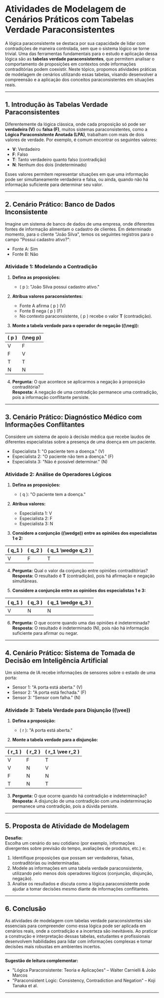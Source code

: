 
# Atividades de Modelagem de Cenários Práticos com Tabelas Verdade Paraconsistentes

A lógica paraconsistente se destaca por sua capacidade de lidar com contradições de maneira controlada, sem que o sistema lógico se torne trivial. Uma das ferramentas fundamentais para o estudo e aplicação dessa lógica são as **tabelas verdade paraconsistentes**, que permitem analisar o comportamento de proposições em contextos onde informações contraditórias podem coexistir. Neste tópico, propomos atividades práticas de modelagem de cenários utilizando essas tabelas, visando desenvolver a compreensão e a aplicação dos conceitos paraconsistentes em situações reais.

---

## 1. Introdução às Tabelas Verdade Paraconsistentes

Diferentemente da lógica clássica, onde cada proposição só pode ser **verdadeira (V)** ou **falsa (F)**, muitos sistemas paraconsistentes, como a **Lógica Paraconsistente Anotada (LPA)**, trabalham com mais de dois valores de verdade. Por exemplo, é comum encontrar os seguintes valores:

- **V**: Verdadeiro
- **F**: Falso
- **T**: Tanto verdadeiro quanto falso (contradição)
- **N**: Nenhum dos dois (indeterminado)

Esses valores permitem representar situações em que uma informação pode ser simultaneamente verdadeira e falsa, ou ainda, quando não há informação suficiente para determinar seu valor.

---

## 2. Cenário Prático: Banco de Dados Inconsistente

Imagine um sistema de banco de dados de uma empresa, onde diferentes fontes de informação alimentam o cadastro de clientes. Em determinado momento, para o cliente "João Silva", temos os seguintes registros para o campo "Possui cadastro ativo?":

- Fonte A: Sim
- Fonte B: Não

### Atividade 1: Modelando a Contradição

1. **Defina as proposições:**
   - \( p \): "João Silva possui cadastro ativo."

2. **Atribua valores paraconsistentes:**
   - Fonte A afirma \( p \) (V)
   - Fonte B nega \( p \) (F)
   - No contexto paraconsistente, \( p \) recebe o valor **T** (contradição).

3. **Monte a tabela verdade para o operador de negação (\(\neg\)):**

| \( p \) | \(\neg p\) |
|---------|------------|
| V       | F          |
| F       | V          |
| T       | T          |
| N       | N          |

4. **Pergunta:** O que acontece se aplicarmos a negação à proposição contraditória?  
   **Resposta:** A negação de uma contradição permanece uma contradição, pois a informação conflitante persiste.

---

## 3. Cenário Prático: Diagnóstico Médico com Informações Conflitantes

Considere um sistema de apoio à decisão médica que recebe laudos de diferentes especialistas sobre a presença de uma doença em um paciente.

- Especialista 1: "O paciente tem a doença." (V)
- Especialista 2: "O paciente não tem a doença." (F)
- Especialista 3: "Não é possível determinar." (N)

### Atividade 2: Análise de Operadores Lógicos

1. **Defina as proposições:**
   - \( q \): "O paciente tem a doença."

2. **Atribua valores:**
   - Especialista 1: V
   - Especialista 2: F
   - Especialista 3: N

3. **Considere a conjunção (\(\wedge\)) entre as opiniões dos especialistas 1 e 2:**

| \( q_1 \) | \( q_2 \) | \( q_1 \wedge q_2 \) |
|-----------|-----------|----------------------|
| V         | F         | T                    |

4. **Pergunta:** Qual o valor da conjunção entre opiniões contraditórias?  
   **Resposta:** O resultado é **T** (contradição), pois há afirmação e negação simultâneas.

5. **Considere a conjunção entre as opiniões dos especialistas 1 e 3:**

| \( q_1 \) | \( q_3 \) | \( q_1 \wedge q_3 \) |
|-----------|-----------|----------------------|
| V         | N         | N                    |

6. **Pergunta:** O que ocorre quando uma das opiniões é indeterminada?  
   **Resposta:** O resultado é indeterminado (N), pois não há informação suficiente para afirmar ou negar.

---

## 4. Cenário Prático: Sistema de Tomada de Decisão em Inteligência Artificial

Um sistema de IA recebe informações de sensores sobre o estado de uma porta:

- Sensor 1: "A porta está aberta." (V)
- Sensor 2: "A porta está fechada." (F)
- Sensor 3: "Sensor com falha." (N)

### Atividade 3: Tabela Verdade para Disjunção (\(\vee\))

1. **Defina a proposição:**
   - \( r \): "A porta está aberta."

2. **Monte a tabela verdade para a disjunção:**

| \( r_1 \) | \( r_2 \) | \( r_1 \vee r_2 \) |
|-----------|-----------|--------------------|
| V         | F         | T                  |
| V         | N         | V                  |
| F         | N         | N                  |
| T         | N         | T                  |

3. **Pergunta:** O que ocorre quando há contradição e indeterminação?  
   **Resposta:** A disjunção de uma contradição com uma indeterminação permanece uma contradição, pois a dúvida persiste.

---

## 5. Proposta de Atividade de Modelagem

**Desafio:**  
Escolha um cenário do seu cotidiano (por exemplo, informações divergentes sobre previsão do tempo, avaliações de produtos, etc.) e:

1. Identifique proposições que possam ser verdadeiras, falsas, contraditórias ou indeterminadas.
2. Modele as informações em uma tabela verdade paraconsistente, utilizando pelo menos dois operadores lógicos (conjunção, disjunção, negação).
3. Analise os resultados e discuta como a lógica paraconsistente pode ajudar a tomar decisões mesmo diante de informações conflitantes.

---

## 6. Conclusão

As atividades de modelagem com tabelas verdade paraconsistentes são essenciais para compreender como essa lógica pode ser aplicada em cenários reais, onde a contradição e a incerteza são inevitáveis. Ao praticar a construção e interpretação dessas tabelas, estudantes e profissionais desenvolvem habilidades para lidar com informações complexas e tomar decisões mais robustas em ambientes incertos.

---

**Sugestão de leitura complementar:**  
- "Lógica Paraconsistente: Teoria e Aplicações" – Walter Carnielli & João Marcos  
- "Paraconsistent Logic: Consistency, Contradiction and Negation" – Koji Tanaka et al.

---
```